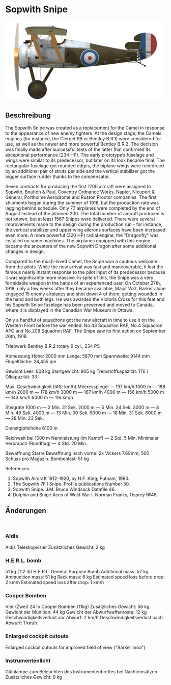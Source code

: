 ﻿# Sopwith Snipe

![sopsnipe](../images/sopsnipe.png)

## Beschreibung

The Sopwith Snipe was created as a replacement for the Camel in response to the appearance of new enemy fighters. At the design stage, the Camels engines (for instance, the Clerget 9B or Bentley B.R.1) were considered for use, as well as the newer and more powerful Bentley B.R.2. The decision was finally made after successful tests of the latter that confirmed its exceptional performance (234 HP). The early prototype’s fuselage and wings were similar to its predecessor, but later on its look became final. The rectangular fuselage got rounded edges, the biplane wings were reinforced by an additional pair of struts per side and the vertical stabilizer got the bigger surface rudder thanks to the compensator.

Seven contracts for producing the first 1700 aircraft were assigned to Sopwith, Boulton & Paul, Coventry Ordnance Works, Napier, Nieuport & General, Portholme Aerodrome and Ruston Proctor companies. The first shipments began during the summer of 1918, but the production rate was lagging behind schedule. Only 77 airplanes were completed by the end of August instead of the planned 200. The total number of aircraft produced is not known, but at least 1567 Snipes were delivered. There were several improvements made to the design during the production run - for instance, the vertical stabilizer and upper wing ailerons surfaces have been increased even more. A more powerful (320 HP) radial engine, the "Dragonfly" was installed on some machines. The airplanes equipped with this engine became the ancestors of the new Sopwith Dragon after some additional changes in design.

Compared to the much-loved Camel, the Snipe won a cautious welcome from the pilots. While the new arrival was fast and maneuverable, it lost the famous nearly instant response to the pilot input of its predecessor because it was significantly more massive. In spite of this, the Snipe was a very formidable weapon in the hands of an experienced user. On October 27th, 1918, only a few weeks after they became available, Major W.G. Barker alone engaged 15 enemy airplanes and shot down 4 of them, getting wounded in the hand and both legs. He was awarded the Victoria Cross for this feat and his Sopwith Snipe fuselage has been preserved and moved to Canada, where it is displayed in the Canadian War Museum in Ottawa.

Only a handful of squadrons got the new aircraft in time to use it on the Western Front before the war ended: No.43 Squadron RAF, No.4 Squadron AFC and No.208 Squadron RAF. The Snipe saw its first action on September 26th, 1918.


Triebwerk Bentley B.R.2 rotary 9 cyl., 234 PS

Abmessung
Höhe: 2900 mm
Länge: 5870 mm
Spannweite: 9144 mm
Flügelfläche: 24,455 qm

Gewicht
Leer: 608 kg
Startgewicht: 905 kg
Treibstoffkapazität: 176 l
Ölkapazität: 33 l

Max. Geschwindigkeit (IAS: km/h)
Meeresspiegel — 197 km/h
1000 m — 188 km/h
2000 m — 178 km/h
3000 m — 167 km/h
4000 m — 156 km/h
5000 m — 143 km/h
6000 m — 116 km/h

Steigrate
1000 m — 2 Min. 31 Sek.
2000 m — 5 Min. 24 Sek.
3000 m — 8 Min. 49 Sek.
4000 m — 13 Min. 00 Sek.
5000 m — 18 Min. 31 Sek.
6000 m — 28 Min. 23 Sek.

Dienstgipfelhöhe 6100 m

Reichweit bei 1000 m
Nennleistung (im Kampf) — 2 Std. 5 Min.
Minimaler Verbrauch (Rundflug) — 4 Std. 20 Min.

Bewaffnung
Starre Bewaffnung nach vorne: 2х Vickers 7.69mm, 500 Schuss pro Magazin.
Bombenlast:  51 kg

References:
1) Sopwith Aircraft 1912-1920, by H.F. King; Putnam, 1980.
2) The Sopwith 7F.I Snipe. Profile publications Number 50.
3) Sopwith Snipe. J.M. Bruce Windsock Datafile 46.
4) Dolphin and Snipe Aces of Wold War I. Norman Franks, Osprey №48.

## Änderungen
﻿

### Aldis

Aldis Teleskopvisier
Zusätzliches Gewicht: 2 kg
﻿

### H.E.R.L. bomb

51 kg (112 lb) H.E.R.L. General Purpose Bomb
Additional mass: 57 kg
Ammunition mass: 51 kg
Rack mass: 6 kg
Estimated speed loss before drop: 2 km/h
Estimated speed loss after drop: 1 km/h﻿

### Cooper Bomben

Vier (Zwei) 24 lb Cooper Bomben (11kg)
Zusätzliches Gewicht: 56 kg
Gewicht der Munition: 44 kg
Gewicht der Abwurfwaffenroste: 12 kg
Geschwindigkeitsverlust vor Abwurf: 2 km/h
Geschwindigkeitsverlust nach Abwurf: 1 km/h
﻿

### Enlarged cockpit cutouts

Enlarged cockpit cutouts for improved field of view ("Barker mod")﻿

### Instrumentenlicht

Glühlampe zum Beleuchten des Instrumentenbrettes bei Nachteinsätzen
Zusätzliches Gewicht: 9 kg
